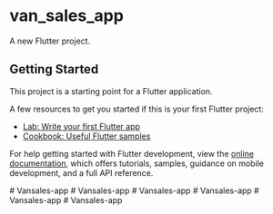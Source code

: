 # van_sales_app

A new Flutter project.

## Getting Started

This project is a starting point for a Flutter application.

A few resources to get you started if this is your first Flutter project:

- [Lab: Write your first Flutter app](https://docs.flutter.dev/get-started/codelab)
- [Cookbook: Useful Flutter samples](https://docs.flutter.dev/cookbook)

For help getting started with Flutter development, view the
[online documentation](https://docs.flutter.dev/), which offers tutorials,
samples, guidance on mobile development, and a full API reference.



#   V a n s a l e s - a p p  
 #   V a n s a l e s - a p p  
 #   V a n s a l e s - a p p  
 #   V a n s a l e s - a p p  
 #   V a n s a l e s - a p p  
 #   V a n s a l e s - a p p  
 